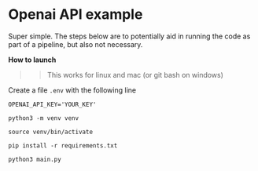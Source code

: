 # Openai API example

Super simple. The steps below are to potentially aid in running the code as part of a pipeline, but also not necessary.

**How to launch**

>> This works for linux and mac (or git bash on windows)

Create a file `.env` with the following line

`OPENAI_API_KEY='YOUR_KEY'`

`python3 -m venv venv`

`source venv/bin/activate`

`pip install -r requirements.txt`

`python3 main.py`
